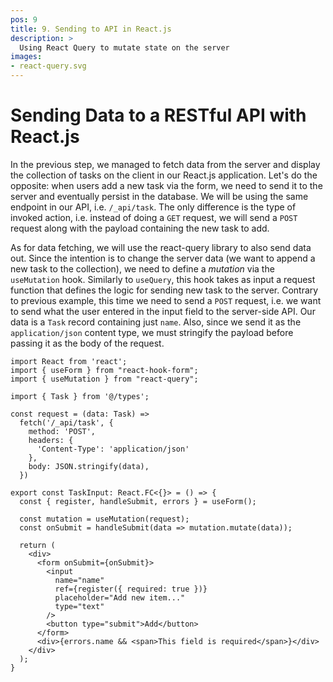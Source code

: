 ```yaml
---
pos: 9
title: 9. Sending to API in React.js
description: >
  Using React Query to mutate state on the server
images:
- react-query.svg
---
```


# Sending Data to a RESTful API with React.js

In the previous step, we managed to fetch data from the server and display the collection of tasks on the client in our React.js application. Let's do the opposite: when users add a new task via the form, we need to send it to the server and eventually persist in the database. We will be using the same endpoint in our API, i.e. `/_api/task`. The only difference is the type of invoked action, i.e. instead of doing a `GET` request, we will send a `POST` request along with the payload containing the new task to add.

As for data fetching, we will use the react-query library to also send data out. Since the intention is to change the server data (we want to append a new task to the collection), we need to define a *mutation* via the `useMutation` hook. Similarly to `useQuery`, this hook takes as input a request function that defines the logic for sending new task to the server. Contrary to previous example, this time we need to send a `POST` request, i.e. we want to send what the user entered in the input field to the server-side API. Our data is a `Task` record containing just `name`. Also, since we send it as the `application/json` content type, we must stringify the payload before passing it as the body of the request.

```tsx{3,5,7-14,19-20}
import React from 'react';
import { useForm } from "react-hook-form";
import { useMutation } from "react-query";

import { Task } from '@/types';

const request = (data: Task) =>
  fetch('/_api/task', {
    method: 'POST',
    headers: {
      'Content-Type': 'application/json'
    },
    body: JSON.stringify(data),
  })

export const TaskInput: React.FC<{}> = () => {
  const { register, handleSubmit, errors } = useForm();

  const mutation = useMutation(request);
  const onSubmit = handleSubmit(data => mutation.mutate(data));

  return (
    <div>
      <form onSubmit={onSubmit}>
        <input
          name="name"
          ref={register({ required: true })}
          placeholder="Add new item..."
          type="text"
        />
        <button type="submit">Add</button>
      </form>
      <div>{errors.name && <span>This field is required</span>}</div>
    </div>
  );
}
```
